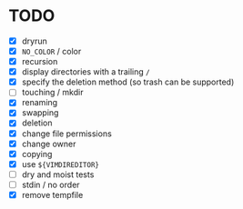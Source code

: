 # TODO
- [X] dryrun
- [X] `NO_COLOR` / color
- [X] recursion
- [X] display directories with a trailing `/`
- [X] specify the deletion method (so trash can be supported)
- [ ] touching / mkdir
- [X] renaming
- [X] swapping
- [X] deletion
- [X] change file permissions
- [X] change owner
- [X] copying
- [X] use `${VIMDIREDITOR}`
- [ ] dry and moist tests
- [ ] stdin / no order
- [X] remove tempfile
